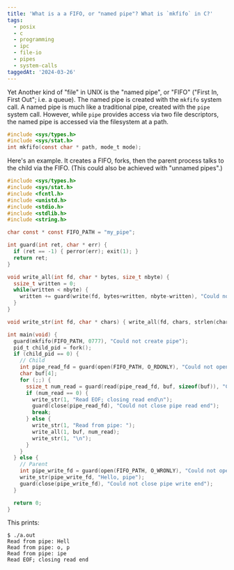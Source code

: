 ```yaml
---
title: 'What is a a FIFO, or "named pipe"? What is `mkfifo` in C?'
tags:
  - posix
  - c
  - programming
  - ipc
  - file-io
  - pipes
  - system-calls
taggedAt: '2024-03-26'
---
```


Yet Another kind of "file" in UNIX is the "named pipe", or "FIFO" ("First In, First Out"; i.e. a queue). The named pipe is created with the `mkfifo` system call. A named pipe is much like a traditional pipe, created with the `pipe` system call. However, while `pipe` provides access via two file descriptors, the named pipe is accessed via the filesystem at a path.

```c
#include <sys/types.h>
#include <sys/stat.h>
int mkfifo(const char * path, mode_t mode);
```

Here's an example. It creates a FIFO, forks, then the parent process talks to the child via the FIFO. (This could also be achieved with "unnamed pipes".)

```c
#include <sys/types.h>
#include <sys/stat.h>
#include <fcntl.h>
#include <unistd.h>
#include <stdio.h>
#include <stdlib.h>
#include <string.h>

char const * const FIFO_PATH = "my_pipe";

int guard(int ret, char * err) {
  if (ret == -1) { perror(err); exit(1); }
  return ret;
}

void write_all(int fd, char * bytes, size_t nbyte) {
  ssize_t written = 0;
  while(written < nbyte) {
    written += guard(write(fd, bytes+written, nbyte-written), "Could not write to pipe");
  }
}

void write_str(int fd, char * chars) { write_all(fd, chars, strlen(chars)); }

int main(void) {
  guard(mkfifo(FIFO_PATH, 0777), "Could not create pipe");
  pid_t child_pid = fork();
  if (child_pid == 0) {
    // Child
    int pipe_read_fd = guard(open(FIFO_PATH, O_RDONLY), "Could not open pipe for reading");
    char buf[4];
    for (;;) {
      ssize_t num_read = guard(read(pipe_read_fd, buf, sizeof(buf)), "Could not read from pipe");
      if (num_read == 0) {
        write_str(1, "Read EOF; closing read end\n");
        guard(close(pipe_read_fd), "Could not close pipe read end");
        break;
      } else {
        write_str(1, "Read from pipe: ");
        write_all(1, buf, num_read);
        write_str(1, "\n");
      }
    }
  } else {
    // Parent
    int pipe_write_fd = guard(open(FIFO_PATH, O_WRONLY), "Could not open pipe for writing");
    write_str(pipe_write_fd, "Hello, pipe");
    guard(close(pipe_write_fd), "Could not close pipe write end");
  }

  return 0;
}
```

This prints:

```
$ ./a.out
Read from pipe: Hell
Read from pipe: o, p
Read from pipe: ipe
Read EOF; closing read end
```
